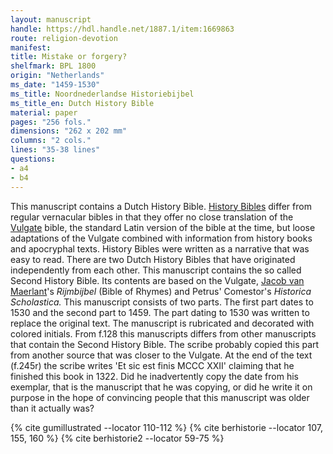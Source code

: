 ```yaml
---
layout: manuscript
handle: https://hdl.handle.net/1887.1/item:1669863
route: religion-devotion
manifest: 
title: Mistake or forgery?
shelfmark: BPL 1800
origin: "Netherlands"
ms_date: "1459-1530"
ms_title: Noordnederlandse Historiebijbel 
ms_title_en: Dutch History Bible
material: paper
pages: "256 fols."
dimensions: "262 x 202 mm"
columns: "2 cols."
lines: "35-38 lines"
questions:
- a4
- b4
---
```


This manuscript contains a Dutch History Bible. [History Bibles](https://en.wikipedia.org/wiki/Bible_Historiale) differ from
regular vernacular bibles in that they offer no close translation of the
[Vulgate](https://en.wikipedia.org/wiki/Vulgate) bible, the standard
Latin version of the bible at the time, but loose adaptations of the
Vulgate combined with information from history books and apocryphal
texts. History Bibles were written as a narrative that was easy to read.
There are two Dutch History Bibles that have originated independently
from each other. This manuscript contains the so called Second History
Bible. Its contents are based on the Vulgate, [Jacob van Maerlant](https://en.wikipedia.org/wiki/Jacob_van_Maerlant)'s
*Rijmbijbel* (Bible of Rhymes) and Petrus' Comestor's *Historica
Scholastica.*
This manuscript consists of two parts. The first part dates to 1530 and
the second part to 1459. The part dating to 1530 was written to replace
the original text. The manuscript is rubricated and decorated with
colored initials. From f.128 this manuscripts differs from other
manuscripts that contain the Second History Bible. The scribe probably
copied this part from another source that was closer to the Vulgate. At
the end of the text (f.245r) the scribe writes 'Et sic est finis MCCC
XXII' claiming that he finished this book in 1322. Did he inadvertently
copy the date from his exemplar, that is the manuscript that he was
copying, or did he write it on purpose in the hope of convincing people
that this manuscript was older than it actually was?

{% cite gumillustrated --locator 110-112 %}
{% cite berhistorie --locator 107, 155, 160 %}
{% cite berhistorie2 --locator 59-75 %}